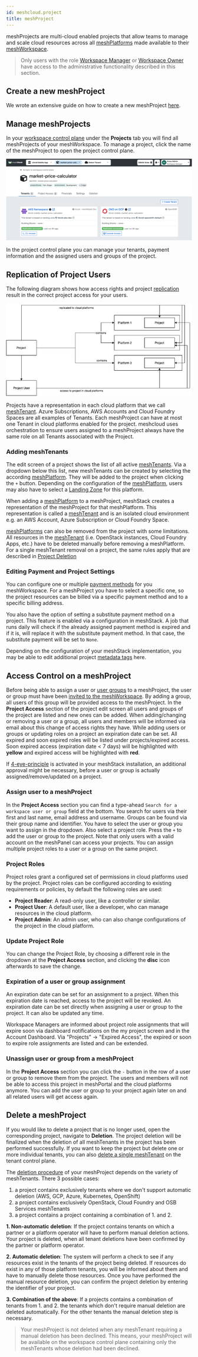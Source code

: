 ```yaml
---
id: meshcloud.project
title: meshProject
---
```


meshProjects are multi-cloud enabled projects that allow teams to manage and scale cloud resources across all [meshPlatforms](meshcloud.platforms.md) made available to their [meshWorkspace](meshcloud.workspace.md).

> Only users with the role [Workspace Manager](meshcloud.workspace.md#assign-meshworkspace-roles) or [Workspace Owner](meshcloud.workspace.md#assign-meshworkspace-roles) have access to the administrative functionality described in this section.

## Create a new meshProject

We wrote an extensive guide on how to create a new meshProject [here](./meshstack.how-to.create-project.md).

## Manage meshProjects

In your [workspace control plane](./meshcloud.workspace.md#managing-your-meshworkspace) under the **Projects** tab you will find all meshProjects of your meshWorkspace.
To manage a project, click the name of the meshProject to open the project control plane.

![Project Control Plane](assets/project/control-plane.png)

In the project control plane you can manage your tenants, payment information and the assigned users and groups of the project.

## Replication of Project Users

The following diagram shows how access rights and project [replication](./meshcloud.tenant.md) result in the correct project access for your users.

![Project User Role Replication](assets/project-user-roles.png)

Projects have a representation in each cloud platform that we call [meshTenant](./meshcloud.tenant.md). Azure Subscriptions, AWS Accounts and Cloud Foundry Spaces are all examples of Tenants. Each meshProject can have at most one Tenant in cloud platforms enabled for the project.
meshcloud uses orchestration to ensure users assigned to a meshProject always have the same role on all Tenants associated with the Project.

### Adding meshTenants

The edit screen of a project shows the list of all active [meshTenants](./meshcloud.tenant.md). Via a dropdown below this list, new meshTenants can be created by selecting the according [meshPlatform](meshcloud.platforms.md). They will be added to the project when clicking the `+` button. Depending on the configuration of the [meshPlatform](meshcloud.platforms.md), users may also have to select a [Landing Zone](meshcloud.landing-zones.md) for this platform.

When adding a [meshPlatform](meshcloud.platforms.md) to a meshProject, meshStack creates a representation of the meshProject for that meshPlatform. This representation is called a [meshTenant](meshcloud.tenant.md) and is an isolated cloud environment e.g. an AWS Account, Azure Subscription or Cloud Foundry Space.

[meshPlatforms](meshcloud.platforms.md) can also be removed from the project with some limitations. All resources in the [meshTenant](meshcloud.tenant.md) (i.e. OpenStack instances, Cloud Foundry Apps, etc.) have to be deleted manually before removing a meshPlatform. For a single meshTenant removal on a project, the same rules apply that are described in [Project Deletion](#delete-a-meshproject)

### Editing Payment and Project Settings

You can configure one or multiple [payment methods](meshcloud.payment-methods.md) for you meshWorkspace. For a meshProject you have to select a specific one, so the project resources can be billed via a specific payment method and to a specific billing address.

You also have the option of setting a substitute payment method on a project. This feature is enabled via a configuration in meshStack. A job that runs daily will check if the already assigned payment method is expired and if it is, will replace it with the substitute payment method. In that case, the substitute payment will be set to `None`.

Depending on the configuration of your meshStack implementation, you may be able to edit additional project [metadata tags](./meshcloud.metadata-tags.md) here.

## Access Control on a meshProject

Before being able to assign a user or [user groups](meshcloud.workspace.md#user-groups) to a meshProject, the user or group must have been [invited to the meshWorkspace](meshcloud.workspace.md#invite-users-to-a-meshworkspace-team). By adding a group, all users of this group will be provided access to the meshProject. In the **Project Access** section of the project edit screen all users and groups of the project are listed and new ones can be added. When adding/changing or removing a user or a group, all users and members will be informed via email about this change of access rights they have.
While adding users or groups or updating roles on a project an expiration date can be set. All expired and soon expired roles will be listed under projects/expired access.
Soon expired access (expiration date < 7 days) will be highlighted with **yellow** and expired access will be highlighted with **red**.

If [4-eye-principle](meshstack.authorization.md#user-project-role-approval) is activated in your meshStack installation, an additional approval might be necessary, before a user or group is actually assigned/remove/updated on a project.

### Assign user to a meshProject

In the **Project Access** section you can find a type-ahead `Search for a workspace user or group` field at the bottom. You search for users via their first and last name, email address and username. Groups can be found via their group name and identifier. You have to select the user or group you want to assign in the dropdown. Also select a project role. Press the `+` to add the user or group to the project. Note that only users with a valid account on the meshPanel can access your projects. You can assign multiple project roles to a user or a group on the same project.

### Project Roles

Project roles grant a configured set of permissions in cloud platforms used by the project. Project roles can be configured according to existing requirements or policies, by default the following roles are used:

- **Project Reader**: A read-only user, like a controller or similar.
- **Project User**: A default user, like a developer, who can manage resources in the cloud platform.
- **Project Admin**: An admin user, who can also change configurations of the project in the cloud platform.

### Update Project Role

You can change the Project Role, by choosing a different role in the dropdown at the **Project Access** section, and clicking the **disc** icon afterwards to save the change.

### Expiration of a user or group assignment

An expiration date can be set for an assignment to a project. When this expiration date is reached, access to the project will be revoked. An expiration date can be set directly when assigning a user or group to the project. It can also be updated any time.

Workspace Managers are informed about project role assignments that will expire soon via dashboard notifications on the my project screen and in the Account Dashboard.
Via "Projects" -> "Expired Access", the expired or soon to expire role assignments are listed and can be extended.

### Unassign user or group from a meshProject

In the **Project Access** section you can click the `-` button in the row of a user or group to remove them from the project. The users and members will not be able to access this project in meshPortal and the cloud platforms anymore. You can add the user or group to your project again later on and all related users will get access again.

## Delete a meshProject

If you would like to delete a project that is no longer used, open the corresponding project, navigate to **Deletion**. The project deletion will be finalized when the deletion of all meshTenants in the project has been performed successfully. If you want to keep the project but delete one or more individual tenants, you can also [delete a single meshTenant](meshcloud.tenant.md#delete-a-meshtenant) on the tenant control plane.

The [deletion procedure](meshcloud.tenant.md#delete-a-meshtenant) of your meshProject depends on the variety of meshTenants. There 3 possible cases:

1. a project contains exclusively tenants where we don't support automatic deletion (AWS, GCP, Azure, Kubernetes, OpenShift)
2. a project contains exclusively OpenStack, Cloud Foundry and OSB Services meshTenants
3. a project contains a project containing a combination of 1. and 2.

**1. Non-automatic deletion**: If the project contains tenants on which a partner or a platform operator will have to perform manual deletion actions. Your project is deleted, when all tenant deletions have been confirmed by the partner or platform operator.

**2. Automatic deletion**: The system will perform a check to see if any resources exist in the tenants of the project being deleted. If resources do exist in any of those platform tenants, you will be informed about them and have to manually delete those resources. Once you have performed the manual resource deletion, you can confirm the project deletion by entering the identifier of your project.

**3. Combination of the above**: If a projects contains a combination of tenants from 1. and 2. the tenants which don't require manual deletion are deleted automatically. For the other tenants the manual deletion step is necessary.

> Your meshProject is not deleted when any meshTenant requiring a manual deletion has been declined. This means, your meshProject will be available on the workspace control plane containing only the meshTenants whose deletion had been declined.
